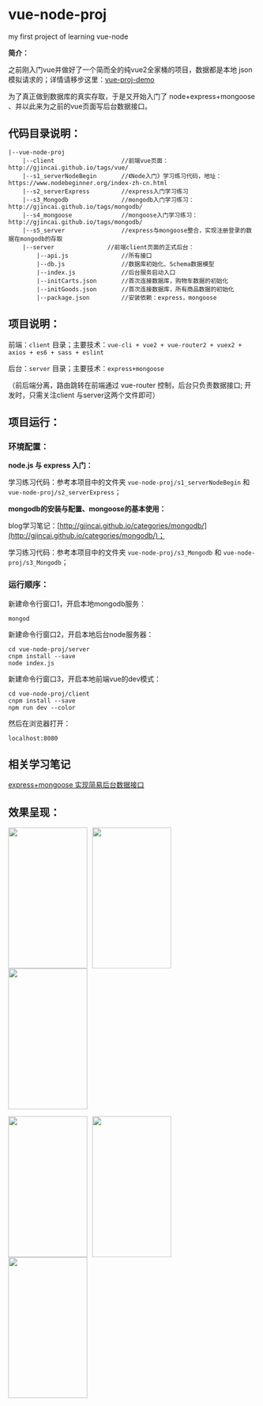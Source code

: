 # vue-node-proj
my first project of learning vue-node

**简介：**

之前刚入门vue并做好了一个简而全的纯vue2全家桶的项目，数据都是本地 json 模拟请求的；详情请移步这里：[vue-proj-demo](https://github.com/gjincai/vue-proj-demo)

为了真正做到数据库的真实存取，于是又开始入门了 node+express+mongoose 、并以此来为之前的vue页面写后台数据接口。

## 代码目录说明：

```
|--vue-node-proj
    |--client                   //前端vue页面：http://gjincai.github.io/tags/vue/
    |--s1_serverNodeBegin       //《Node入门》学习练习代码，地址：https://www.nodebeginner.org/index-zh-cn.html
    |--s2_serverExpress         //express入门学习练习
    |--s3_Mongodb               //mongodb入门学习练习：http://gjincai.github.io/tags/mongodb/
    |--s4_mongoose              //mongoose入门学习练习：http://gjincai.github.io/tags/mongodb/
    |--s5_server                //express与mongoose整合，实现注册登录的数据在mongodb的存取
    |--server               //前端client页面的正式后台：
        |--api.js               //所有接口
        |--db.js                //数据库初始化、Schema数据模型
        |--index.js             //后台服务启动入口
        |--initCarts.json       //首次连接数据库，购物车数据的初始化
        |--initGoods.json       //首次连接数据库，所有商品数据的初始化
        |--package.json         //安装依赖：express，mongoose
```

## 项目说明：

前端：`client` 目录；主要技术：`vue-cli + vue2 + vue-router2 + vuex2 + axios + es6 + sass + eslint`

后台：`server` 目录；主要技术：`express+mongoose`

（前后端分离，路由跳转在前端通过 vue-router 控制，后台只负责数据接口; 开发时，只需关注client 与server这两个文件即可）

## 项目运行：
### 环境配置：
**node.js 与 express 入门：**

学习练习代码：参考本项目中的文件夹 `vue-node-proj/s1_serverNodeBegin` 和 `vue-node-proj/s2_serverExpress`；

**mongodb的安装与配置、mongoose的基本使用：**

blog学习笔记：[http://gjincai.github.io/categories/mongodb/](http://gjincai.github.io/categories/mongodb/)；

学习练习代码：参考本项目中的文件夹 `vue-node-proj/s3_Mongodb` 和 `vue-node-proj/s3_Mongodb`；

### 运行顺序：

新建命令行窗口1，开启本地mongodb服务：

```
mongod
```

新建命令行窗口2，开启本地后台node服务器：

```
cd vue-node-proj/server
cnpm install --save
node index.js
```

新建命令行窗口3，开启本地前端vue的dev模式：

```
cd vue-node-proj/client
cnpm install --save
npm run dev --color
```

然后在浏览器打开：

```
localhost:8080
```

## 相关学习笔记
[express+mongoose 实现简易后台数据接口](http://gjincai.github.io/2017/07/26/express-mongoose-%E5%AE%9E%E7%8E%B0%E7%AE%80%E6%98%93%E5%90%8E%E5%8F%B0%E6%95%B0%E6%8D%AE%E6%8E%A5%E5%8F%A3/)

## 效果呈现：

<img src="http://ohe5avf3y.bkt.clouddn.com/pro/vue-node/vue-node-proj/pro-vue-node-show1.jpeg" width="160px" height="285px" style="display:inline-block;margin-right:10px" /><img src="http://ohe5avf3y.bkt.clouddn.com/pro/vue-node/vue-node-proj/pro-vue-node-show2.jpeg" width="160px" height="285px" style="display:inline-block;margin-right:10px" /><img src="http://ohe5avf3y.bkt.clouddn.com/pro/vue-node/vue-node-proj/pro-vue-node-show3.jpeg" width="160px" height="285px" style="display:inline-block;margin-right:10px" />

<img src="http://ohe5avf3y.bkt.clouddn.com/pro/vue-node/vue-node-proj/pro-vue-node-show4.jpeg" width="160px" height="285px" style="display:inline-block;margin-right:10px" /><img src="http://ohe5avf3y.bkt.clouddn.com/pro/vue-node/vue-node-proj/pro-vue-node-show5.jpeg" width="160px" height="285px" style="display:inline-block;margin-right:10px" /><img src="http://ohe5avf3y.bkt.clouddn.com/pro/vue-node/vue-node-proj/pro-vue-node-show6.jpeg" width="160px" height="285px" style="display:inline-block;margin-right:10px" />

